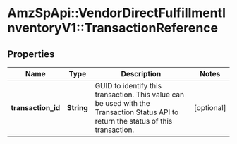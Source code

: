 # AmzSpApi::VendorDirectFulfillmentInventoryV1::TransactionReference

## Properties
Name | Type | Description | Notes
------------ | ------------- | ------------- | -------------
**transaction_id** | **String** | GUID to identify this transaction. This value can be used with the Transaction Status API to return the status of this transaction. | [optional] 

